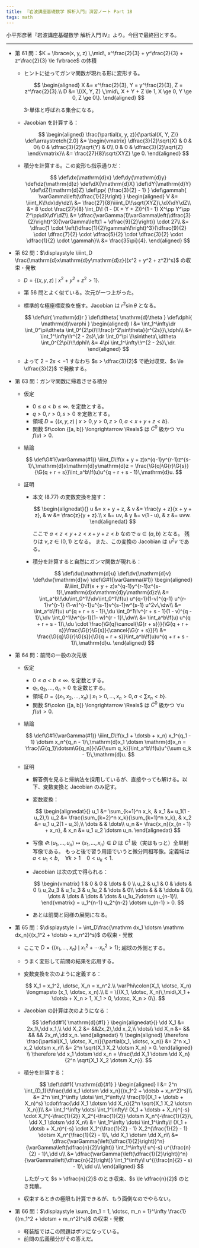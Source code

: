 ```yaml
---
title: 『岩波講座基礎数学 解析入門』演習ノート Part 18
tags: math
---
```


小平邦彦著『岩波講座基礎数学 解析入門 IV』より。今回で最終回とする。

----

* 第 61 問：$K = \lbrace(x, y, z) \,\mid\, x^\frac{2}{3} + y^\frac{2}{3} + z^\frac{2}{3} \le 1\rbrace$ の体積
  * ヒントに従ってガンマ関数が現れる形に変形する。

    $$
    \begin{aligned}
    X &= x^\frac{2}{3}, Y = y^\frac{2}{3}, Z = z^\frac{2}{3}.\\
    D &= \{(X, Y, Z) \,\mid\, X + Y + Z \le 1, X \ge 0, Y \ge 0, Z \ge 0\}.
    \end{aligned}
    $$

    3-単体と呼ばれる集合になる。
  * Jacobian を計算する：

    $$
    \begin{aligned}
        \frac{\partial(x, y, z)}{\partial(X, Y, Z)}
        \def\arraystretch{2.0}
        &= \begin{vmatrix}
            \dfrac{3}{2}\sqrt{X} & 0 & 0\\
            0 & \dfrac{3}{2}\sqrt{Y} & 0\\
            0 & 0 & \dfrac{3}{2}\sqrt{Z}
        \end{vmatrix}\\
        &= \frac{27}{8}\sqrt{XYZ} \ge 0.
    \end{aligned}
    $$

  * 積分を計算する。この変形も指示通りだ：

    $$
    \def\dx{\mathrm{d}x}
    \def\dy{\mathrm{d}y}
    \def\dz{\mathrm{d}z}
    \def\dX{\mathrm{d}X}
    \def\dY{\mathrm{d}Y}
    \def\dZ{\mathrm{d}Z}
    \def\pp{ {\frac{3}{2} - 1} }
    \def\gammah{ \varGamma\left(\dfrac{1}{2}\right) }
    \begin{aligned}
    V &= \iiint_K\!\dx\dy\dz\\
    &= \frac{27}{8}\iiint_D\!\sqrt{XYZ}\,\dX\dY\dZ\\
    &= 8 \cdot \frac{27}{8} \int_D\! (1 - (X + Y + Z))^{1 - 1} X^\pp Y^\pp Z^\pp\dX\dY\dZ\\
    &= \dfrac{\varGamma(1)\varGamma\left(\dfrac{3}{2}\right)^3}{\varGamma\left(1 + \dfrac{9}{2}\right)}
      \cdot 27\\
    &= \dfrac{1 \cdot \left(\dfrac{1}{2}\gammah\!\right)^3}{\dfrac{9}{2} \cdot \dfrac{7}{2} \cdot \dfrac{5}{2} \cdot \dfrac{3}{2} \cdot \dfrac{1}{2} \cdot \gammah}\\
    &= \frac{35\pi}{4}.
    \end{aligned}
    $$

* 第 62 問：$\displaystyle \iiint_D \frac{\mathrm{d}x\mathrm{d}y\mathrm{d}z}{(x^2 + y^2 + z^2)^s}$ の収束・発散
  * $D = \lbrace(x, y, z)\,\mid\,x^2 + y^2 + z^2 > 1\rbrace.$
  * 第 56 問とよく似ている。次元が一つ上がった。
  * 標準的な極座標変換を施す。Jacobian は $r^2\sin\theta$ となる。

    $$
    \def\dr{ \mathrm{d}r }
    \def\dtheta{ \mathrm{d}\theta }
    \def\dphi{ \mathrm{d}\varphi }
    \begin{aligned}
        I &= \int_1^\infty\dr \int_0^\pi\dtheta \int_0^{2\pi}\!\frac{r^2\sin\theta}{r^{2s}}\,\dphi\\
        &= \int_1^\infty\!r^{2 - 2s}\,\dr \int_0^\pi \!\sin\theta\,\dtheta \int_0^{2\pi}\!\dphi\\
        &= 4\pi \int_1^\infty\!r^{2 - 2s}\,\dr.
    \end{aligned}
    $$

  * よって $2 - 2s < -1$ すなわち $s > \dfrac{3}{2}$ で絶対収束、$s \le \dfrac{3}{2}$ で発散する。
* 第 63 問：ガンマ関数に帰着させる積分
  * 仮定
    * $0 \le a < b \le \infty.$ を定数とする。
    * $q > 0, r > 0, s > 0$ を定数とする。
    * 領域 $D = \lbrace(x, y, z)\,\mid\, x > 0, y > 0, z > 0, a < x + y + z < b\rbrace.$
    * 関数 $f\colon {[a, b]} \longrightarrow \Reals$ は $C^0$ 級かつ $\forall u \quad f(u) > 0.$
  * 結論

    $$
    \def\G#1{\varGamma(#1)}
    \iiint_D\!f(x + y + z)x^{q-1}y^{r-1}z^{s-1}\,\mathrm{d}x\mathrm{d}y\mathrm{d}z
    = \frac{\G{q}\G{r}\G{s}}{\G{q + r + s}}\int_a^b\!f(u)u^{q + r + s - 1}\,\mathrm{d}u.
    $$

  * 証明
    * 本文 (8.77) の変数変換を施す：

      $$
      \begin{alignedat}{}
      u &= x + y + z, & v &= \frac{y + z}{x + y + z}, & w &= \frac{z}{y + z}.\\
      x &= uv, & y &= v(1 - u), & z &= uvw.
      \end{alignedat}
      $$

      ここで $a < z < y + z < x + y + z < b$ なので $u \in {(a, b)}$ となる。
      残りは $v, z \in {(0, 1)}$ となる。
      また、この変換の Jacobian は $u^2v$ である。
    * 積分を計算すると自然にガンマ関数が現れる：

      $$
      \def\du{\mathrm{d}u}
      \def\dv{\mathrm{d}v}
      \def\dw{\mathrm{d}w}
      \def\G#1{\varGamma(#1)}
      \begin{aligned}
          &\iiint_D\!f(x + y + z)x^{q-1}y^{r-1}z^{s-1}\,\mathrm{d}x\mathrm{d}y\mathrm{d}z\\
          &= \int_a^b\!\du\int_0^1\!\dv\int_0^1\!f(u) u^{q-1}(1-v)^{q-1}
            u^{r-1}v^{r-1} (1-w)^{r-1}u^{s-1}v^{s-1}w^{s-1} u^2v\,\dw\\
          &= \int_a^b\!f(u) u^{q + r + s - 1}\,\du
             \int_0^1\!v^{r + s - 1}(1 - v)^{q - 1}\,\dv
             \int_0^1\!w^{s-1}(1- w)^{r - 1}\,\dw\\
          &= \int_a^b\!f(u) u^{q + r + s - 1}\,\du
             \cdot \frac{\G{q}\cancel{\G{r + s}}}{\G{q + r + s}}\frac{\G{r}\G{s}}{\cancel{\G{r + s}}}\\
          &= \frac{\G{q}\G{r}\G{s}}{\G{q + r + s}}\int_a^b\!f(u)u^{q + r + s - 1}\,\mathrm{d}u.
      \end{aligned}
      $$

* 第 64 問：前問の一般の次元版
  * 仮定
    * $0 \le a < b \le \infty.$ を定数とする。
    * $q_1, q_2, \dotsc, q_n > 0$ を定数とする。
    * 領域 $D = \lbrace(x_1, x_2, \dotsc, x_n)\,\mid\, x_1 > 0, \dotsc, x_n > 0, a < \sum x_n < b\rbrace.$
    * 関数 $f\colon {[a, b]} \longrightarrow \Reals$ は $C^0$ 級かつ $\forall u \quad f(u) > 0.$
  * 結論

    $$
    \def\G#1{\varGamma(#1)}
    \iiint_D\!f(x_1 + \dotsb + x_n)
      x_1^{q_1 - 1} \dotsm x_n^{q_n - 1}\,\mathrm{d}x_1 \dotsm \mathrm{d}x_n
    = \frac{\G{q_1}\dotsm\G{q_n}}{\G{\sum q_k}}\int_a^b\!f(u)u^{\sum q_k - 1}\,\mathrm{d}u.
    $$

  * 証明
    * 解答例を見ると帰納法を採用しているが、直接やっても解ける。以下、変数変換と Jacobian のみ記す。
    * 変数変換：

      $$
      \begin{alignedat}{}
      u_1 &= \sum_{k=1}^n x_k, & x_1 &= u_1(1 - u_2),\\
      u_2 &= \frac{\sum_{k=2}^n x_k}{\sum_{k=1}^n x_k}, & x_2 &= u_1 u_2(1 - u_3),\\
      \dots & & \dots\\
      u_n &= \frac{x_n}{x_{n - 1} + x_n}, & x_n &= u_1 u_2 \dotsm u_n.
      \end{alignedat}
      $$

    * 写像 $\varPhi\colon (u_1, \dotsc, u_n) \longmapsto (x_1, \dotsc, x_n) \in D$ は $C^1$ 級（実はもっと）全単射写像である。
      もっと後で習う用語でいうと微分同相写像。定義域は $a < u_1 < b, \quad \forall k > 1 \quad 0 < u_k < 1.$
    * Jacobian は次の式で得られる：

      $$
      \begin{vmatrix}
          1 & 0 & 0 & \dots & 0 \\
          u_2 & u_1 & 0 & \dots & 0 \\
          u_2u_3 & u_1u_3 & u_1u_2 & \dots & 0\\
          \dots & & & \ddots & 0\\
          \dots & \dots & \dots & \dots & u_1u_2\dotsm u_{n-1}\\
      \end{vmatrix}
      = u_1^{n-1} u_2^{n-2} \dotsm u_{n-1} > 0.
      $$

    * あとは前問と同様の展開になる。
* 第 65 問：$\displaystyle I = \int_D\frac{\mathrm dx_1 \dotsm \mathrm dx_n}{(x_1^2 + \dotsb + x_n^2)^s}$ の収束・発散
  * ここで $D = \lbrace(x_1, \dotsc, x_n)\,\mid\,x_1^2 + \dotsb x_n^2 > 1\rbrace;$ 超球の外側とする。
  * うまく変形して前問の結果を応用する。
  * 変数変換を次のように定義する：

    $$
    X_1 = x_1^2, \dotsc, X_n = x_n^2.\\
    \varPhi\colon(X_1, \dotsc, X_n) \longmapsto (x_1, \dotsc, x_n).\\
    E = \{(X_1, \dotsc, X_n)\,\mid\,X_1 + \dotsb + X_n > 1, X_1 > 0, \dotsc, X_n > 0\}.
    $$

  * Jacobian の計算は次のようになる：

    $$
    \def\dd#1{ \mathrm{d}{#1} }
    \begin{alignedat}{}
    \dd X_1 &= 2x_1\,\dd x_1,\\
    \dd X_2 &= &&2x_2\,\dd x_2,\\
    \dots\\
    \dd X_n &= && && && 2x_n\,\dd x_n.
    \end{alignedat}
    \\
    \begin{aligned}
    \therefore \frac{\partial(X_1, \dotsc, X_n)}{\partial(x_1, \dotsc, x_n)}
    &= 2^n x_1 x_2 \dotsm x_n\\
    &= 2^n \sqrt{X_1 X_2 \dotsm X_n} > 0.
    \end{aligned}
    \\
    \therefore \dd x_1 \dotsm \dd x_n = \frac{\dd X_1 \dotsm \dd X_n}{2^n \sqrt{X_1 X_2 \dotsm X_n}}.
    $$

  * 積分を計算する：

    $$
    \def\dd#1{ \mathrm{d}{#1} }
    \begin{aligned}
    I &= 2^n \int_{D_1}\!\frac{\dd x_1 \dotsm \dd x_n}{(x_1^2 + \dotsb + x_n^2)^s}\\
    &= 2^n \int_1^\infty \dotsi \int_1^\infty\!
      \frac{1}{(X_1 + \dotsb + X_n)^s}
      \cdot\frac{\dd X_1 \dotsm \dd X_n}{2^n \sqrt{X_1 X_2 \dotsm X_n}}\\
    &= \int_1^\infty \dotsi \int_1^\infty\!
      (X_1 + \dotsb + X_n)^{-s}
      \cdot X_1^{-\frac{1}{2}} X_2^{-\frac{1}{2}} \dotsm X_n^{-\frac{1}{2}}\,
      \dd X_1 \dotsm \dd X_n\\
    &= \int_1^\infty \dotsi \int_1^\infty\!
      (X_1 + \dotsb + X_n)^{-s}
      \cdot X_1^{\frac{1}{2} - 1} X_2^{\frac{1}{2} - 1} \dotsm X_n^{\frac{1}{2} - 1}\,
      \dd X_1 \dotsm \dd X_n\\
    &= \dfrac{\varGamma{\left(\dfrac{1}{2}\right)}^n}{\varGamma\left(\dfrac{n}{2}\right)}
      \int_1^\infty\! u^{-s} u^{\frac{n}{2} - 1}\,\dd u\\
    &= \dfrac{\varGamma{\left(\dfrac{1}{2}\right)}^n}{\varGamma\left(\dfrac{n}{2}\right)}
      \int_1^\infty\! u^{(\frac{n}{2} - s) - 1}\,\dd u\\
    \end{aligned}
    $$

    したがって $s > \dfrac{n}{2}$ のとき収束、$s \le \dfrac{n}{2}$ のとき発散。
  * 収束するときの極限も計算できるが、もう面倒なのでやらない。
* 第 66 問：$\displaystyle \sum_{m_1 = 1, \dotsc, m_n = 1}^\infty \frac{1}{(m_1^2 + \dotsm + m_n^2)^s}$ の収束・発散
  * 軽装版ではこの問題はボツになっている。
  * 前問の広義積分がその答えだ。
